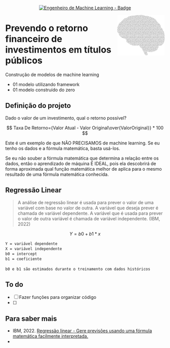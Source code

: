 <p align="center">
	  <a href='https://jonasaacampos.github.io/portfolio/'>
      <img alt="Engenheiro de Machine Learning - Badge" src="https://img.shields.io/static/v1?color=red&label=Engenieer&message=Machine-Learning&style=for-the-badge&logo=ia"/>
      </a>
</p>

<img alt="brain" src="img/brain.png" width=150 align=right>

<h1>Prevendo o retorno financeiro de investimentos em títulos públicos</h1>

Construção de modelos de machine learning

- 01 modelo utilizando framework
- 01 modelo construído do zero

## Definição do projeto

Dado o valor de um investimento, qual o retorno possível?

$$ Taxa De Retorno={Valor Atual - Valor Original\over{ValorOriginal}} * 100 $$

Este é um exemplo de que NÃO PRECISAMOS de machine learning. Se eu tenho os dados e a fórmula matemática, basta usá-los.

Se eu não souber a fórmula matemática que determina a relação entre os dados, então o aprendizado de máquina É IDEAL, pois ela descobrirá de forma aproximada qual função matemática melhor de aplica para o mesmo resultado de uma fórmula matemática conhecida.

## Regressão Linear

> A análise de regressão linear é usada para prever o valor de uma variável com base no valor de outra. A variável que deseja prever é chamada de variável dependente. A variável que é usada para prever o valor de outra variável é chamada de variável independente. (IBM, 2022)

$$ Y = b0 + b1 * x $$

```
Y = variável dependente
X = variável independente
b0 = intercept
b1 = coeficiente

b0 e b1 são estimados durante o treinamento com dados históricos
```
## To do
- [ ] Fazer funções para organizar código
- [ ] 
## Para saber mais

- IBM, 2022. [Regressão linear - Gere previsões usando uma fórmula matemática facilmente interpretada.](https://www.ibm.com/br-pt/analytics/learn/linear-regression)
- 